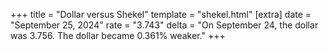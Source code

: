+++
title = "Dollar versus Shekel"
template = "shekel.html"
[extra]
date = "September 25, 2024"
rate = "3.743"
delta = "On September 24, the dollar was 3.756. The dollar became 0.361% weaker."
+++
